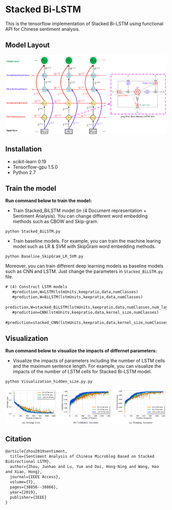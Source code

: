 # Stacked Bi-LSTM
This is the tensorflow implementation of Stacked Bi-LSTM using functional API for Chinese sentiment analysis. 

## Model Layout
<p align="center">
  <img width="550" height="250" src="https://github.com/zhoujunhao/stacked_bilstm/blob/master/figure/f2.PNG">
</p>

## Installation
- scikit-learn 0.19
- Tensorflow-gpu 1.5.0
- Python 2.7

## Train the model
**Run command below to train the model:**
- Train Stacked_BiLSTM model (in /4 Document representation + Sentiment Analysis). You can change different word embedding methods such as CBOW and Skip-gram.
```
python Stacked_BiLSTM.py
```

- Train baseline models. For example, you can train the machine learing model such as LR & SVM with SkipGram word embedding methods.
```
python Baseline_SkipGram_LR_SVM.py
```
Moreover, you can train different deep learning models as baseline models such as CNN and LSTM. Just change the parameters in `Stacked_BiLSTM.py` file.
```
# (4) Construct LSTM models
   #prediction,W=LSTM(lstmUnits,keepratio,data,numClasses)                    
   #prediction,W=BiLSTM(lstmUnits,keepratio,data,numClasses)                 
    prediction,W=stacked_BiLSTM(lstmUnits,keepratio,data,numClasses,num_layers)
   #prediction=CNN(lstmUnits,keepratio,data,kernel_size,numClasses)
   #prediction=stacked_CNN(lstmUnits,keepratio,data,kernel_size,numClasses)
```

## Visualization
**Run command below to visualize the impacts of differnet parameters:**
- Visualize the impacts of parameters including the number of LSTM cells and the maximum sentence length. For example, you can visualize the impacts of the number of LSTM cells for Stacked Bi-LSTM model. 
```
python Visualization_hidden_size.py.py
```

![Visualization](https://github.com/zhoujunhao/stacked_bilstm/blob/master/figure/f3.PNG)

## Citation
```
@article{zhou2019sentiment,
  title={Sentiment Analysis of Chinese Microblog Based on Stacked Bidirectional LSTM},
  author={Zhou, Junhao and Lu, Yue and Dai, Hong-Ning and Wang, Hao and Xiao, Hong},
  journal={IEEE Access},
  volume={7},
  pages={38856--38866},
  year={2019},
  publisher={IEEE}
}
```
